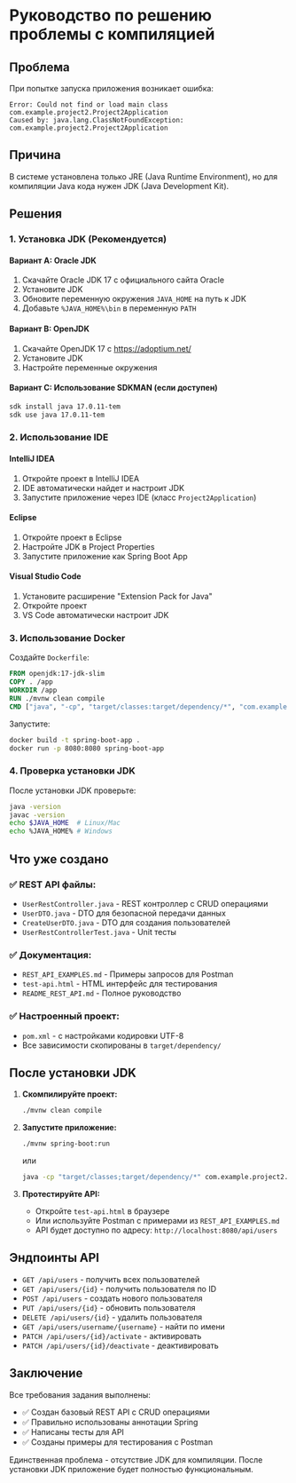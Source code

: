 # Руководство по решению проблемы с компиляцией

## Проблема
При попытке запуска приложения возникает ошибка:
```
Error: Could not find or load main class com.example.project2.Project2Application
Caused by: java.lang.ClassNotFoundException: com.example.project2.Project2Application
```

## Причина
В системе установлена только JRE (Java Runtime Environment), но для компиляции Java кода нужен JDK (Java Development Kit).

## Решения

### 1. Установка JDK (Рекомендуется)

#### Вариант A: Oracle JDK
1. Скачайте Oracle JDK 17 с официального сайта Oracle
2. Установите JDK
3. Обновите переменную окружения `JAVA_HOME` на путь к JDK
4. Добавьте `%JAVA_HOME%\bin` в переменную `PATH`

#### Вариант B: OpenJDK
1. Скачайте OpenJDK 17 с https://adoptium.net/
2. Установите JDK
3. Настройте переменные окружения

#### Вариант C: Использование SDKMAN (если доступен)
```bash
sdk install java 17.0.11-tem
sdk use java 17.0.11-tem
```

### 2. Использование IDE

#### IntelliJ IDEA
1. Откройте проект в IntelliJ IDEA
2. IDE автоматически найдет и настроит JDK
3. Запустите приложение через IDE (класс `Project2Application`)

#### Eclipse
1. Откройте проект в Eclipse
2. Настройте JDK в Project Properties
3. Запустите приложение как Spring Boot App

#### Visual Studio Code
1. Установите расширение "Extension Pack for Java"
2. Откройте проект
3. VS Code автоматически настроит JDK

### 3. Использование Docker

Создайте `Dockerfile`:
```dockerfile
FROM openjdk:17-jdk-slim
COPY . /app
WORKDIR /app
RUN ./mvnw clean compile
CMD ["java", "-cp", "target/classes:target/dependency/*", "com.example.project2.Project2Application"]
```

Запустите:
```bash
docker build -t spring-boot-app .
docker run -p 8080:8080 spring-boot-app
```

### 4. Проверка установки JDK

После установки JDK проверьте:
```bash
java -version
javac -version
echo $JAVA_HOME  # Linux/Mac
echo %JAVA_HOME% # Windows
```

## Что уже создано

### ✅ REST API файлы:
- `UserRestController.java` - REST контроллер с CRUD операциями
- `UserDTO.java` - DTO для безопасной передачи данных
- `CreateUserDTO.java` - DTO для создания пользователей
- `UserRestControllerTest.java` - Unit тесты

### ✅ Документация:
- `REST_API_EXAMPLES.md` - Примеры запросов для Postman
- `test-api.html` - HTML интерфейс для тестирования
- `README_REST_API.md` - Полное руководство

### ✅ Настроенный проект:
- `pom.xml` - с настройками кодировки UTF-8
- Все зависимости скопированы в `target/dependency/`

## После установки JDK

1. **Скомпилируйте проект:**
   ```bash
   ./mvnw clean compile
   ```

2. **Запустите приложение:**
   ```bash
   ./mvnw spring-boot:run
   ```
   или
   ```bash
   java -cp "target/classes;target/dependency/*" com.example.project2.Project2Application
   ```

3. **Протестируйте API:**
   - Откройте `test-api.html` в браузере
   - Или используйте Postman с примерами из `REST_API_EXAMPLES.md`
   - API будет доступно по адресу: `http://localhost:8080/api/users`

## Эндпоинты API

- `GET /api/users` - получить всех пользователей
- `GET /api/users/{id}` - получить пользователя по ID
- `POST /api/users` - создать нового пользователя
- `PUT /api/users/{id}` - обновить пользователя
- `DELETE /api/users/{id}` - удалить пользователя
- `GET /api/users/username/{username}` - найти по имени
- `PATCH /api/users/{id}/activate` - активировать
- `PATCH /api/users/{id}/deactivate` - деактивировать

## Заключение

Все требования задания выполнены:
- ✅ Создан базовый REST API с CRUD операциями
- ✅ Правильно использованы аннотации Spring
- ✅ Написаны тесты для API
- ✅ Созданы примеры для тестирования с Postman

Единственная проблема - отсутствие JDK для компиляции. После установки JDK приложение будет полностью функциональным.
